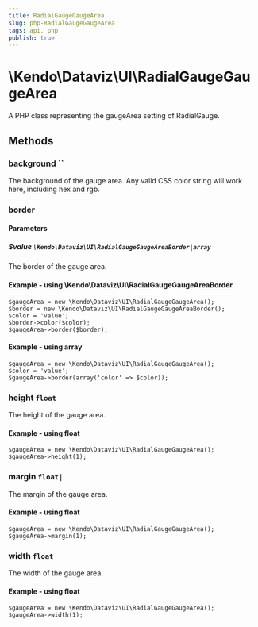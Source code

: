 ```yaml
---
title: RadialGaugeGaugeArea
slug: php-RadialGaugeGaugeArea
tags: api, php
publish: true
---
```


# \Kendo\Dataviz\UI\RadialGaugeGaugeArea

A PHP class representing the gaugeArea setting of RadialGauge.


## Methods

### background ``

The background of the gauge area.
Any valid CSS color string will work here, including hex and rgb.


### border

#### Parameters

##### $value `\Kendo\Dataviz\UI\RadialGaugeGaugeAreaBorder|array`

The border of the gauge area.


#### Example - using \Kendo\Dataviz\UI\RadialGaugeGaugeAreaBorder

    $gaugeArea = new \Kendo\Dataviz\UI\RadialGaugeGaugeArea();
    $border = new \Kendo\Dataviz\UI\RadialGaugeGaugeAreaBorder();
    $color = 'value';
    $border->color($color);
    $gaugeArea->border($border);

#### Example - using array

    $gaugeArea = new \Kendo\Dataviz\UI\RadialGaugeGaugeArea();
    $color = 'value';
    $gaugeArea->border(array('color' => $color));

### height `float`

The height of the gauge area.


#### Example - using float
    $gaugeArea = new \Kendo\Dataviz\UI\RadialGaugeGaugeArea();
    $gaugeArea->height(1);

### margin `float|`

The margin of the gauge area.


#### Example - using float
    $gaugeArea = new \Kendo\Dataviz\UI\RadialGaugeGaugeArea();
    $gaugeArea->margin(1);

### width `float`

The width of the gauge area.


#### Example - using float
    $gaugeArea = new \Kendo\Dataviz\UI\RadialGaugeGaugeArea();
    $gaugeArea->width(1);

